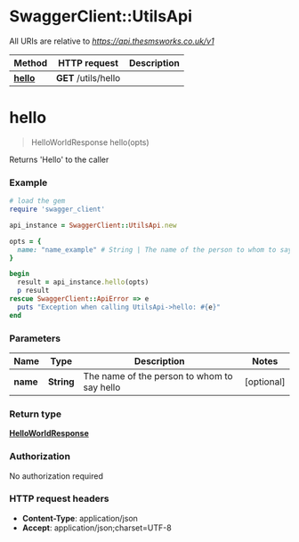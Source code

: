 # SwaggerClient::UtilsApi

All URIs are relative to *https://api.thesmsworks.co.uk/v1*

Method | HTTP request | Description
------------- | ------------- | -------------
[**hello**](UtilsApi.md#hello) | **GET** /utils/hello | 


# **hello**
> HelloWorldResponse hello(opts)



Returns 'Hello' to the caller

### Example
```ruby
# load the gem
require 'swagger_client'

api_instance = SwaggerClient::UtilsApi.new

opts = { 
  name: "name_example" # String | The name of the person to whom to say hello
}

begin
  result = api_instance.hello(opts)
  p result
rescue SwaggerClient::ApiError => e
  puts "Exception when calling UtilsApi->hello: #{e}"
end
```

### Parameters

Name | Type | Description  | Notes
------------- | ------------- | ------------- | -------------
 **name** | **String**| The name of the person to whom to say hello | [optional] 

### Return type

[**HelloWorldResponse**](HelloWorldResponse.md)

### Authorization

No authorization required

### HTTP request headers

 - **Content-Type**: application/json
 - **Accept**: application/json;charset=UTF-8



